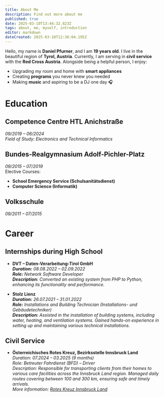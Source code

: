 ```yaml
---
title: About Me
description: Find out more about me
published: true
date: 2025-03-10T13:44:32.823Z
tags: about, me, myself, introduction
editor: markdown
dateCreated: 2025-03-10T12:36:04.195Z
---
```


Hello, my name is **Daniel Pfurner**, and I am **19 years old**. I live in the beautiful region of **Tyrol, Austria**. Currently, I am serving in **civil service** with the **Red Cross Austria**. Alongside being a helpful person, I enjoy:

- Upgrading my room and home with **smart appliances**  
- Creating **programs** you never knew you needed  
- Making **music** and aspiring to be a DJ one day 🎧

# Education

## **Competence Centre HTL Anichstraße**
*09/2019 – 06/2024*  
*Field of Study: Electronics and Technical Informatics*

## **Bundes-Realgymnasium Adolf-Pichler-Platz**
*09/2015 – 07/2019*  
Elective Courses:  
- **School Emergency Service (Schulsanitätsdienst)**  
- **Computer Science (Informatik)**

## **Volksschule**
*09/2011 – 07/2015*

# Career

## **Internships during High School**

- **DVT – Daten-Verarbeitung-Tirol GmbH**  
  ***Duration:** 08.08.2022 – 02.09.2022*  
  ***Role:** Network Software Developer*  
  ***Description:** Converted an existing system from PHP to Python, enhancing its functionality and performance.*

- **Stolz Lienz**  
  ***Duration:** 26.07.2021 – 31.01.2022*  
  ***Role:** Installations and Building Technician (Installations- und Gebäudetechniker)*  
  ***Description:** Assisted in the installation of building systems, including water, heating, and ventilation systems. Gained hands-on experience in setting up and maintaining various technical installations.*
  
## **Civil Service**

- **Österreichisches Rotes Kreuz, Bezirksstelle Innsbruck Land**  
  *Duration: 07.2024 – 03.2025 (9 months)*  
  *Role: Betreuter Fahrdienst (BFD) – Driver*  
  *Description: Responsible for transporting clients from their homes to various care facilities across the Innsbruck Land region. Managed daily routes covering between 100 and 300 km, ensuring safe and timely arrivals.*  
  *More information: [Rotes Kreuz Innsbruck Land](https://www.roteskreuz.at/tirol/innsbruck-land/home)*




